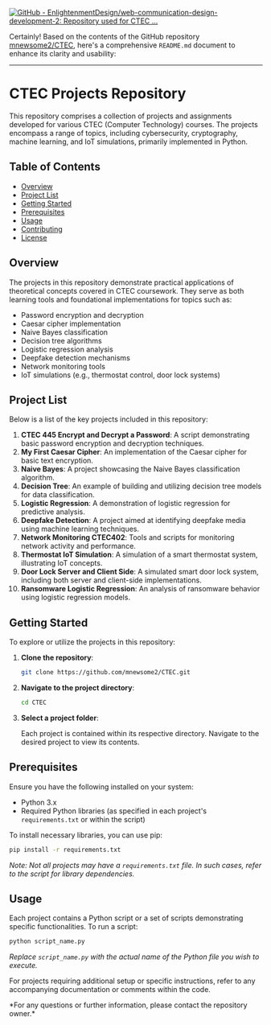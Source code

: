 [![GitHub - EnlightenmentDesign/web-communication-design-development-2: Repository used for CTEC ...](https://tse3.mm.bing.net/th?id=OIP.fVOwc_KrbHfqy2ijSHFbwAHaDt\&cb=iwp1\&pid=Api)](https://github.com/EnlightenmentDesign/web-communication-design-development-2)

Certainly! Based on the contents of the GitHub repository [mnewsome2/CTEC](https://github.com/mnewsome2/CTEC), here's a comprehensive `README.md` document to enhance its clarity and usability:

---

# CTEC Projects Repository

This repository comprises a collection of projects and assignments developed for various CTEC (Computer Technology) courses. The projects encompass a range of topics, including cybersecurity, cryptography, machine learning, and IoT simulations, primarily implemented in Python.

## Table of Contents

* [Overview](#overview)
* [Project List](#project-list)
* [Getting Started](#getting-started)
* [Prerequisites](#prerequisites)
* [Usage](#usage)
* [Contributing](#contributing)
* [License](#license)

## Overview

The projects in this repository demonstrate practical applications of theoretical concepts covered in CTEC coursework. They serve as both learning tools and foundational implementations for topics such as:

* Password encryption and decryption
* Caesar cipher implementation
* Naive Bayes classification
* Decision tree algorithms
* Logistic regression analysis
* Deepfake detection mechanisms
* Network monitoring tools
* IoT simulations (e.g., thermostat control, door lock systems)

## Project List

Below is a list of the key projects included in this repository:

1. **CTEC 445 Encrypt and Decrypt a Password**: A script demonstrating basic password encryption and decryption techniques.
2. **My First Caesar Cipher**: An implementation of the Caesar cipher for basic text encryption.
3. **Naive Bayes**: A project showcasing the Naive Bayes classification algorithm.
4. **Decision Tree**: An example of building and utilizing decision tree models for data classification.
5. **Logistic Regression**: A demonstration of logistic regression for predictive analysis.
6. **Deepfake Detection**: A project aimed at identifying deepfake media using machine learning techniques.
7. **Network Monitoring CTEC402**: Tools and scripts for monitoring network activity and performance.
8. **Thermostat IoT Simulation**: A simulation of a smart thermostat system, illustrating IoT concepts.
9. **Door Lock Server and Client Side**: A simulated smart door lock system, including both server and client-side implementations.
10. **Ransomware Logistic Regression**: An analysis of ransomware behavior using logistic regression models.

## Getting Started

To explore or utilize the projects in this repository:

1. **Clone the repository**:

   ```bash
   git clone https://github.com/mnewsome2/CTEC.git
   ```


2. **Navigate to the project directory**:

   ```bash
   cd CTEC
   ```



3. **Select a project folder**:

   Each project is contained within its respective directory. Navigate to the desired project to view its contents.

## Prerequisites

Ensure you have the following installed on your system:

* Python 3.x
* Required Python libraries (as specified in each project's `requirements.txt` or within the script)

To install necessary libraries, you can use pip:

```bash
pip install -r requirements.txt
```

*Note: Not all projects may have a `requirements.txt` file. In such cases, refer to the script for library dependencies.*

## Usage

Each project contains a Python script or a set of scripts demonstrating specific functionalities. To run a script:

```bash
python script_name.py
```


*Replace `script_name.py` with the actual name of the Python file you wish to execute.*

For projects requiring additional setup or specific instructions, refer to any accompanying documentation or comments within the code.



\*For any questions or further information, please contact the repository owner.\*


